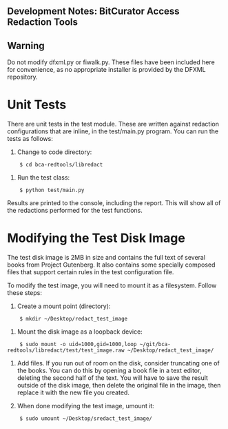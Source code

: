 Development Notes: BitCurator Access Redaction Tools
-----------------------------------------------


## Warning

Do not modify dfxml.py or fiwalk.py. These files have been included here for convenience, as no appropriate installer is provided by the DFXML repository.

# Unit Tests
There are unit tests in the test module. These are written against redaction
configurations that are inline, in the test/main.py program. You can run the tests as follows:

1. Change to code directory:
```shell
    $ cd bca-redtools/libredact
```

1. Run the test class:
```shell
    $ python test/main.py
```

Results are printed to the console, including the report. This will show all of the redactions performed for the test functions.

# Modifying the Test Disk Image
The test disk image is 2MB in size and contains the full text of several books
from Project Gutenberg. It also contains some specially composed files that
support certain rules in the test configuration file.

To modify the test image, you will need to mount it as a filesystem. Follow these steps:

1. Create a mount point (directory):
```shell
    $ mkdir ~/Desktop/redact_test_image
```

1. Mount the disk image as a loopback device:
```shell
    $ sudo mount -o uid=1000,gid=1000,loop ~/git/bca-redtools/libredact/test/test_image.raw ~/Desktop/redact_test_image/
```

1. Add files. If you run out of room on the disk, consider truncating one of the books. You can do this by opening a book file in a text editor, deleting the second half of the text. You will have to save the result outside of the disk image, then delete the original file in the image, then replace it with the new file you created.

1. When done modifying the test image, umount it:
```shell
    $ sudo umount ~/Desktop/sredact_test_image/
```

